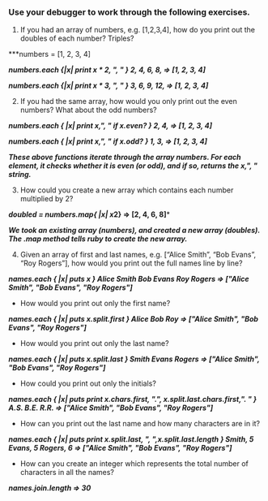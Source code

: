 ### Use your debugger to work through the following exercises.

1. If you had an array of numbers, e.g. [1,2,3,4], how do you print out the doubles of each number? Triples?

***numbers = [1, 2, 3, 4]

***numbers.each {|x| print x * 2, ", " }
2, 4, 6, 8, => [1, 2, 3, 4]***

***numbers.each {|x| print x * 3, ", " }
3, 6, 9, 12, => [1, 2, 3, 4]***

2. If you had the same array, how would you only print out the even numbers? What about the odd numbers?

***numbers.each { |x| print x,", " if x.even? }
2, 4, => [1, 2, 3, 4]***

***numbers.each { |x| print x,", " if x.odd? }
1, 3, => [1, 2, 3, 4]***

***These above functions iterate through the array numbers. For each element, it checks whether it is even (or odd), and if so, returns the x,", " string.***

3. How could you create a new array which contains each number multiplied by 2?

***doubled = numbers.map{ |x| x*2}
=> [2, 4, 6, 8]***

***We took an existing array (numbers), and created a new array (doubles). The .map method tells ruby to create the new array.***


4. Given an array of first and last names, e.g. [“Alice Smith”, “Bob Evans”, “Roy Rogers”], how would you print out the full names line by line?

***names.each { |x| puts x }
Alice Smith
Bob Evans
Roy Rogers
=> ["Alice Smith", "Bob Evans", "Roy Rogers"]***

- How would you print out only the first name?

***names.each { |x| puts x.split.first }
Alice
Bob
Roy
=> ["Alice Smith", "Bob Evans", "Roy Rogers"]***

- How would you print out only the last name?

***names.each { |x| puts x.split.last }
Smith
Evans
Rogers
=> ["Alice Smith", "Bob Evans", "Roy Rogers"]***

- How could you print out only the initials?

***names.each { |x| puts print x.chars.first, ".", x.split.last.chars.first,". " }
A.S.
B.E.
R.R.
=> ["Alice Smith", "Bob Evans", "Roy Rogers"]***

- How can you print out the last name and how many characters are in it?

***names.each { |x| puts print x.split.last, ", ",x.split.last.length }
Smith, 5
Evans, 5
Rogers, 6
=> ["Alice Smith", "Bob Evans", "Roy Rogers"]***

- How can you create an integer which represents the total number of characters in all the names?

***names.join.length
=> 30***
